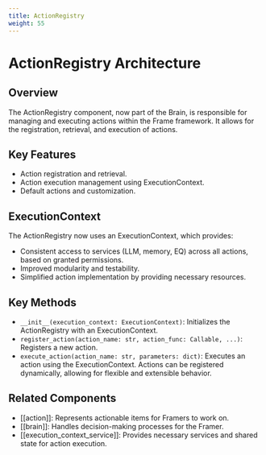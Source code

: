```yaml
---
title: ActionRegistry
weight: 55
---
```


# ActionRegistry Architecture

## Overview

The ActionRegistry component, now part of the Brain, is responsible for managing and executing actions within the Frame framework. It allows for the registration, retrieval, and execution of actions.

## Key Features

- Action registration and retrieval.
- Action execution management using ExecutionContext.
- Default actions and customization.

## ExecutionContext

The ActionRegistry now uses an ExecutionContext, which provides:

- Consistent access to services (LLM, memory, EQ) across all actions, based on granted permissions.
- Improved modularity and testability.
- Simplified action implementation by providing necessary resources.

## Key Methods

- `__init__(execution_context: ExecutionContext)`: Initializes the ActionRegistry with an ExecutionContext.
- `register_action(action_name: str, action_func: Callable, ...)`: Registers a new action.
- `execute_action(action_name: str, parameters: dict)`: Executes an action using the ExecutionContext. Actions can be registered dynamically, allowing for flexible and extensible behavior.

## Related Components

- [[action]]: Represents actionable items for Framers to work on.
- [[brain]]: Handles decision-making processes for the Framer.
- [[execution_context_service]]: Provides necessary services and shared state for action execution.
